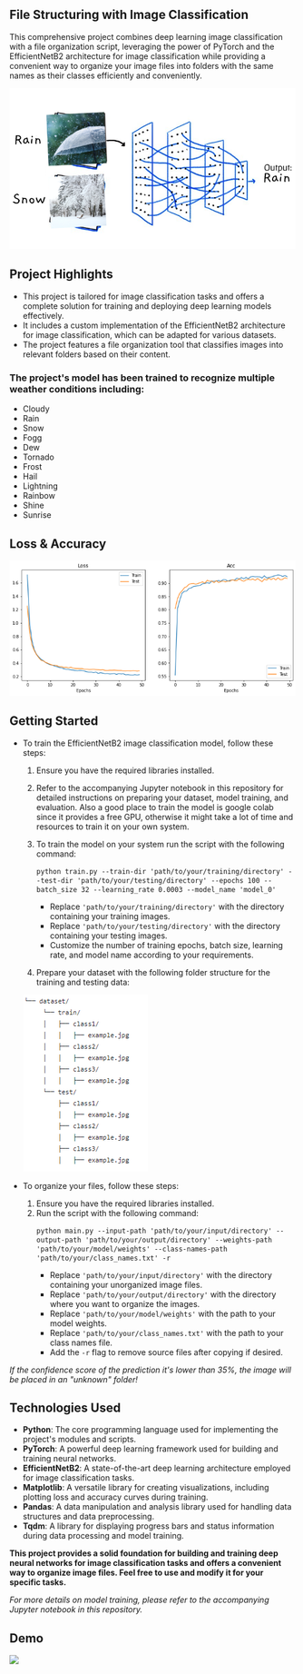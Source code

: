 ## File Structuring with Image Classification

This comprehensive project combines deep learning image classification with a file organization script, leveraging the power of PyTorch and the EfficientNetB2 architecture for image classification while providing a convenient way to organize your image files into folders with the same names as their classes efficiently and conveniently.

<img src='extras/nn.png'>

## Project Highlights
- This project is tailored for image classification tasks and offers a complete solution for training and deploying deep learning models effectively.
- It includes a custom implementation of the EfficientNetB2 architecture for image classification, which can be adapted for various datasets.
- The project features a file organization tool that classifies images into relevant folders based on their content.


### **The project's model has been trained to recognize multiple weather conditions including:**
- Cloudy
- Rain
- Snow
- Fogg
- Dew
- Tornado
- Frost
- Hail
- Lightning
- Rainbow
- Shine
- Sunrise

## Loss & Accuracy
<img src='extras/loss_curve.png'>

## Getting Started
- To train the EfficientNetB2 image classification model, follow these steps:
  1. Ensure you have the required libraries installed.
  2. Refer to the accompanying Jupyter notebook in this repository for detailed instructions on preparing your dataset, model training, and evaluation. Also a good place to train the model is google colab since it provides a free GPU, otherwise it might take a lot of time and resources to train it on your own system.
  3. To train the model on your system run the script with the following command:
     ```shell
     python train.py --train-dir 'path/to/your/training/directory' --test-dir 'path/to/your/testing/directory' --epochs 100 --batch_size 32 --learning_rate 0.0003 --model_name 'model_0'
     ```
     - Replace `'path/to/your/training/directory'` with the directory containing your training images.
     - Replace `'path/to/your/testing/directory'` with the directory containing your testing images.
     - Customize the number of training epochs, batch size, learning rate, and model name according to your requirements.
       
  4. Prepare your dataset with the following folder structure for the training and testing data:
  <img src='extras/structure.png'>
    
- To organize your files, follow these steps:
  1. Ensure you have the required libraries installed.
  2. Run the script with the following command:
     ```
     python main.py --input-path 'path/to/your/input/directory' --output-path 'path/to/your/output/directory' --weights-path 'path/to/your/model/weights' --class-names-path 'path/to/your/class_names.txt' -r
     ```
     - Replace `'path/to/your/input/directory'` with the directory containing your unorganized image files.
     - Replace `'path/to/your/output/directory'` with the directory where you want to organize the images.
     - Replace `'path/to/your/model/weights'` with the path to your model weights.
     - Replace `'path/to/your/class_names.txt'` with the path to your class names file.
     - Add the `-r` flag to remove source files after copying if desired.

*If the confidence score of the prediction it's lower than 35%, the image will be placed in an "unknown" folder!*
## Technologies Used
- **Python**: The core programming language used for implementing the project's modules and scripts.
- **PyTorch**: A powerful deep learning framework used for building and training neural networks.
- **EfficientNetB2**: A state-of-the-art deep learning architecture employed for image classification tasks.
- **Matplotlib**: A versatile library for creating visualizations, including plotting loss and accuracy curves during training.
- **Pandas**: A data manipulation and analysis library used for handling data structures and data preprocessing.
- **Tqdm**: A library for displaying progress bars and status information during data processing and model training.

**This project provides a solid foundation for building and training deep neural networks for image classification tasks and offers a convenient way to organize image files. Feel free to use and modify it for your specific tasks.**

*For more details on model training, please refer to the accompanying Jupyter notebook in this repository.*


## Demo
<a href="https://huggingface.co/spaces/georgescutelnicu/weather-image-classifier">
    <img src="https://img.shields.io/badge/Demo%20of%20the%20image%20classification%20task-FFA500"></img>
</a>

